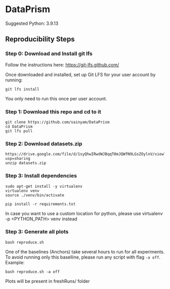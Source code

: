 # DataPrism
Suggested Python: 3.9.13

## Reproducibility Steps

### Step 0: Download and Install git lfs

Follow the instructions here: https://git-lfs.github.com/

Once downloaded and installed, set up Git LFS for your user account by running: 

```
git lfs install
```

You only need to run this once per user account.

### Step 1: Download this repo and cd to it

```
git clone https://github.com/sainyam/DataPrism
cd DataPrism
git lfs pull
```

### Step 2: Download datasets.zip
```
https://drive.google.com/file/d/1syQhwIRwdWJBqqT0mJQWfN9LGsZOylnV/view?usp=sharing
unzip datasets.zip
```

### Step 3: Install dependencies

```
sudo apt-get install -y virtualenv
virtualenv venv
source ./venv/bin/activate 

pip install -r requirements.txt
```

In case you want to use a custom location for python, please use virtualenv -p <PYTHON_PATH> venv instead
### Step 3: Generate all plots

```
bash reproduce.sh
```

One of the baselines (Anchors) take several hours to run for all experiments. To avoid running only this baselline, please run any script with flag `-a off`. Example:

```
bash reproduce.sh -a off
```  

Plots will be present in freshRuns/ folder
